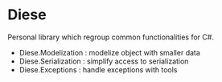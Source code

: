 Diese
=====

Personal library which regroup common functionalities for C#.

* Diese.Modelization : modelize object with smaller data
* Diese.Serialization : simplify access to serialization
* Diese.Exceptions : handle exceptions with tools
